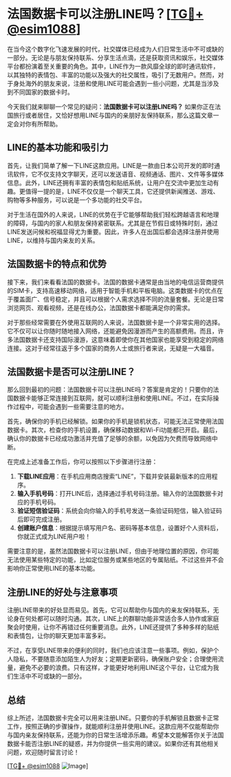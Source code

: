 # 法国数据卡可以注册LINE吗？[[TG💪+ @esim1088](https://t.me/s/esim1088)]

在当今这个数字化飞速发展的时代，社交媒体已经成为人们日常生活中不可或缺的一部分。无论是与朋友保持联系、分享生活点滴，还是获取资讯和娱乐，社交媒体平台都扮演着至关重要的角色。其中，LINE作为一款风靡全球的即时通讯软件，以其独特的表情包、丰富的功能以及强大的社交属性，吸引了无数用户。然而，对于身处海外的朋友来说，注册和使用LINE可能会遇到一些小问题，尤其是当涉及到不同国家的数据卡时。

今天我们就来聊聊一个常见的疑问：**法国数据卡可以注册LINE吗？** 如果你正在法国旅行或者居住，又恰好想用LINE与国内的亲朋好友保持联系，那么这篇文章一定会对你有所帮助。

## LINE的基本功能和吸引力

首先，让我们简单了解一下LINE这款应用。LINE是一款由日本公司开发的即时通讯软件，它不仅支持文字聊天，还可以发送语音、视频通话、图片、文件等多媒体信息。此外，LINE还拥有丰富的表情包和贴纸系统，让用户在交流中更加生动有趣。更值得一提的是，LINE不仅仅是一个聊天工具，它还提供新闻推送、游戏、购物等多种服务，可以说是一个多功能的社交平台。

对于生活在国外的人来说，LINE的优势在于它能够帮助我们轻松跨越语言和地理的障碍，与国内的家人和朋友保持紧密联系。尤其是在节假日或特殊时刻，通过LINE发送问候和祝福显得尤为重要。因此，许多人在出国后都会选择注册并使用LINE，以维持与国内亲友的关系。

## 法国数据卡的特点和优势

接下来，我们来看看法国的数据卡。法国的数据卡通常是由当地的电信运营商提供的SIM卡，支持高速移动网络，适用于智能手机和平板电脑。这类数据卡的优点在于覆盖面广、信号稳定，并且可以根据个人需求选择不同的流量套餐。无论是日常浏览网页、观看视频，还是在线办公，法国数据卡都能满足你的需求。

对于那些经常需要在外使用互联网的人来说，法国数据卡是一个非常实用的选择。它不仅可以让你随时随地接入网络，还能避免因漫游而产生的高额费用。而且，许多法国数据卡还支持国际漫游，这意味着即使你在其他国家也能享受到稳定的网络连接。这对于经常往返于多个国家的商务人士或旅行者来说，无疑是一大福音。

## 法国数据卡是否可以注册LINE？

那么回到最初的问题：法国数据卡可以注册LINE吗？答案是肯定的！只要你的法国数据卡能够正常连接到互联网，就可以顺利注册和使用LINE。不过，在实际操作过程中，可能会遇到一些需要注意的地方。

首先，确保你的手机已经解锁。如果你的手机是锁机状态，可能无法正常使用法国数据卡。其次，检查你的手机设置，确保移动数据和Wi-Fi功能都已开启。最后，确认你的数据卡已经成功激活并充值了足够的余额，以免因为欠费而导致网络中断。

在完成上述准备工作后，你可以按照以下步骤进行注册：

1. **下载LINE应用**：在手机应用商店搜索“LINE”，下载并安装最新版本的应用程序。
2. **输入手机号码**：打开LINE后，选择通过手机号码注册。输入你的法国数据卡对应的手机号码。
3. **验证短信验证码**：系统会向你输入的手机号发送一条验证码短信，输入验证码后即可完成注册。
4. **创建账户信息**：根据提示填写用户名、密码等基本信息，设置好个人资料后，你就正式成为LINE用户啦！

需要注意的是，虽然法国数据卡可以注册LINE，但由于地理位置的原因，你可能无法使用某些特定的功能，比如定位服务或某些地区的专属贴纸。不过这些并不会影响你正常使用LINE的基本功能。

## 注册LINE的好处与注意事项

注册LINE带来的好处显而易见。首先，它可以帮助你与国内的亲友保持联系，无论身在何处都可以随时沟通。其次，LINE上的群聊功能非常适合多人协作或家庭聚会时使用，让你不再错过任何重要消息。此外，LINE还提供了多种多样的贴纸和表情包，让你的聊天更加丰富多彩。

不过，在享受LINE带来的便利的同时，我们也应该注意一些事项。例如，保护个人隐私，不要随意添加陌生人为好友；定期更新密码，确保账户安全；合理使用流量，避免不必要的浪费。只有这样，才能更好地利用LINE这个平台，让它成为我们生活中不可或缺的一部分。

## 总结

综上所述，法国数据卡完全可以用来注册LINE。只要你的手机解锁且数据卡正常工作，按照正确的步骤操作，就能顺利注册并使用LINE。这款应用不仅能帮助你与国内亲友保持联系，还能为你的日常生活增添乐趣。希望本文能解答你关于法国数据卡能否注册LINE的疑惑，并为你提供一些实用的建议。如果你还有其他相关问题，欢迎随时留言讨论！

[[TG💪+ @esim1088](https://t.me/s/esim1088) ![Image](https://i.postimg.cc/4NQfJmqS/Snipaste-2025-05-13-00-14-12.png)]